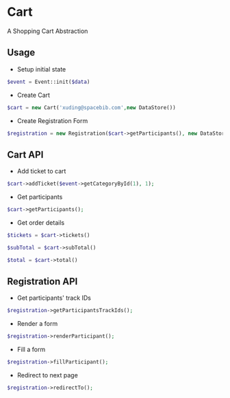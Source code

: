 # Cart
A Shopping Cart Abstraction

## Usage

+ Setup initial state

```php
$event = Event::init($data)
```

+ Create Cart

```php
$cart = new Cart('xuding@spacebib.com',new DataStore())
```

+ Create Registration Form

```php
$registration = new Registration($cart->getParticipants(), new DataStore());
```

## Cart API

+ Add ticket to cart

```php
$cart->addTicket($event->getCategoryById(1), 1);
```

+ Get participants

```php
$cart->getParticipants();
```

+ Get order details

```php
$tickets = $cart->tickets()
```

```php
$subTotal = $cart->subTotal()
```

```php
$total = $cart->total()
```

## Registration API

+ Get participants' track IDs

```php
$registration->getParticipantsTrackIds();
```

+ Render a form

```php
$registration->renderParticipant();
```

+ Fill a form

```php
$registration->fillParticipant();
```

+ Redirect to next page

```php
$registration->redirectTo();
```